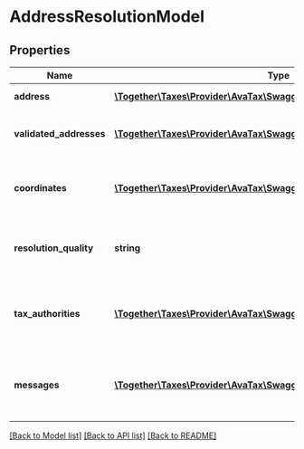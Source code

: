 # AddressResolutionModel

## Properties
Name | Type | Description | Notes
------------ | ------------- | ------------- | -------------
**address** | [**\Together\Taxes\Provider\AvaTax\Swagger\Model\AddressInfo**](AddressInfo.md) | The original address | [optional] 
**validated_addresses** | [**\Together\Taxes\Provider\AvaTax\Swagger\Model\ValidatedAddressInfo[]**](ValidatedAddressInfo.md) | The validated address or addresses | [optional] 
**coordinates** | [**\Together\Taxes\Provider\AvaTax\Swagger\Model\CoordinateInfo**](CoordinateInfo.md) | The geospatial coordinates of this address | [optional] 
**resolution_quality** | **string** | The resolution quality of the geospatial coordinates | [optional] 
**tax_authorities** | [**\Together\Taxes\Provider\AvaTax\Swagger\Model\TaxAuthorityInfo[]**](TaxAuthorityInfo.md) | List of informational and warning messages regarding this address | [optional] 
**messages** | [**\Together\Taxes\Provider\AvaTax\Swagger\Model\AvaTaxMessage[]**](AvaTaxMessage.md) | List of informational and warning messages regarding this address | [optional] 

[[Back to Model list]](../README.md#documentation-for-models) [[Back to API list]](../README.md#documentation-for-api-endpoints) [[Back to README]](../README.md)


